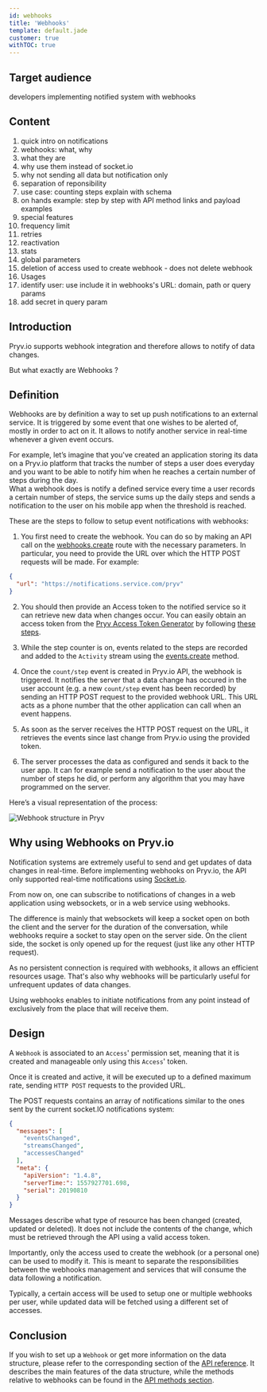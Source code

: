 ```yaml
---
id: webhooks
title: 'Webhooks'
template: default.jade
customer: true
withTOC: true
---
```


## Target audience

developers implementing notified system with webhooks

## Content

1. quick intro on notifications
2. webhooks: what, why
  1. what they are
  2. why use them instead of socket.io
  3. why not sending all data but notification only
  4. separation of reponsibility
3. use case: counting steps
  explain with schema
4. on hands example: step by step with API method links and payload examples
5. special features
  1. frequency limit
  2. retries
  3. reactivation
  5. stats
  6. global parameters
  4. deletion of access used to create webhook - does not delete webhook
6. Usages
  1. identify user: use include it in webhooks's URL: domain, path or query params
  2. add secret in query param

## Introduction

Pryv.io supports webhook integration and therefore allows to notify of data changes.

But what exactly are Webhooks ?

## Definition

Webhooks are by definition a way to set up push notifications to an external service. It is triggered by some event that one wishes to be alerted of, mostly in order to act on it. It allows to notify another service in real-time whenever a given event occurs.

For example, let’s imagine that you've created an application storing its data on a Pryv.io platform that tracks the number of steps a user does everyday and you want to be able to notify him when he reaches a certain number of steps during the day.  
What a webhook does is notify a defined service every time a user records a certain number of steps, the service sums up the daily steps and sends a notification to the user on his mobile app when the threshold is reached.

These are the steps to follow to setup event notifications with webhooks:

1. You first need to create the webhook. You can do so by making an API call on the [webhooks.create](https://api.pryv.com/reference/#create-webhook) route with the necessary parameters. In particular, you need to provide the URL over which the HTTP POST requests will be made.
For example:  

```json
{
  "url": "https://notifications.service.com/pryv"
}
```

2. You should then provide an Access token to the notified service so it can retrieve new data when changes occur. You can easily obtain an access token from the [Pryv Access Token Generator](https://api.pryv.com/app-web-access/?pryv-reg=reg.pryv.me) by following [these steps](https://api.pryv.com/getting-started/#obtain-an-access-token).

3. While the step counter is on, events related to the steps are recorded and added to the `Activity` stream using the [events.create](https://api.pryv.com/reference/#create-event) method.

4. Once the `count/step` event is created in Pryv.io API, the webhook is triggered. It notifies the server that a data change has occured in the user account (e.g. a new `count/step` event has been recorded) by sending an HTTP POST request to the provided webhook URL. This URL acts as a phone number that the other application can call when an event happens.

5. As soon as the server receives the HTTP POST request on the URL, it retrieves the events since last change from Pryv.io using the provided token.

6. The server processes the data as configured and sends it back to the user app. It can for example send a notification to the user about the number of steps he did, or perform any algorithm that you may have programmed on the server.

Here’s a visual representation of the process:

![Webhook structure in Pryv](/assets/images/Webhook_pryv.png)

## Why using Webhooks on Pryv.io

Notification systems are extremely useful to send and get updates of data changes in real-time.
Before implementing webhooks on Pryv.io, the API only supported real-time notifications using [Socket.io](https://api.pryv.com/reference/#call-with-websockets).

From now on, one can subscribe to notifications of changes in a web application using websockets, or in a web service using webhooks.

The difference is mainly that websockets will keep a socket open on both the client and the server for the duration of the conversation, while webhooks require a socket to stay open on the server side. On the client side, the socket is only opened up for the request (just like any other HTTP request).

As no persistent connection is required with webhooks, it allows an efficient resources usage. That's also why webhooks will be particularly useful for unfrequent updates of data changes.

Using webhooks enables to initiate notifications from any point instead of exclusively from the place that will receive them.

## Design

A `Webhook` is associated to an `Access`' permission set, meaning that it is created and manageable only using this `Access`' token.

Once it is created and active, it will be executed up to a defined maximum rate, sending `HTTP POST` requests to the provided URL.

The POST requests contains an array of notifications similar to the ones sent by the current socket.IO notifications system:

```json
{
  "messages": [
    "eventsChanged",
    "streamsChanged",
    "accessesChanged"
  ],
  "meta": {
    "apiVersion": "1.4.8",
    "serverTime:": 1557927701.698,
    "serial": 20190810
  }
}
```
Messages describe what type of resource has been changed (created, updated or deleted). It does not include the contents of the change, which must be retrieved through the API using a valid access token.

Importantly, only the access used to create the webhook (or a personal one) can be used to modify it. This is meant to separate the responsibilities between the webhooks management and services that will consume the data following a notification.

Typically, a certain access will be used to setup one or multiple webhooks per user, while updated data will be fetched using a different set of accesses.


## Conclusion

If you wish to set up a `Webhook` or get more information on the data structure, please refer to the corresponding section of the [API reference](https://api.pryv.com/reference/#webhook). 
It describes the main features of the data structure, while the methods relative to webhooks can be found in the [API methods section](https://api.pryv.com/reference/#webhooks).